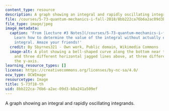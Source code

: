 ```yaml
---
content_type: resource
description: A graph showing an integral and rapidly oscillating integrands.
file: /courses/5-73-quantum-mechanics-i-fall-2018/8bb222ca76b6a2ac09d3b8a241a509ef_5-73f18-th.jpg
file_type: image/jpeg
image_metadata:
  caption: 'From [Lecture #3 Notes](/courses/5-73-quantum-mechanics-i-fall-2018/resources/mit5_73f18_lec3):
    Learn how to determine the value of the integral without actually evaluating the
    integral. Amaze your friends!'
  credit: By Sbyrnes321 - Own work, Public domain, Wikimedia Commons
  image-alt: A plot showing a bell-shaped curve along the bottom near the x-axis,
    and three different horizontal jagged lines above, at three different points along
    the y-axis.
learning_resource_types: []
license: https://creativecommons.org/licenses/by-nc-sa/4.0/
ocw_type: OCWImage
resourcetype: Image
title: 5-73f18-th
uid: 8bb222ca-76b6-a2ac-09d3-b8a241a509ef
---
```

A graph showing an integral and rapidly oscillating integrands.